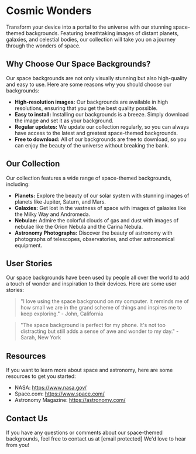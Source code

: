 <!--font:Lato-->

# Cosmic Wonders

Transform your device into a portal to the universe with our stunning space-themed backgrounds. Featuring breathtaking images of distant planets, galaxies, and celestial bodies, our collection will take you on a journey through the wonders of space.

## Why Choose Our Space Backgrounds?

Our space backgrounds are not only visually stunning but also high-quality and easy to use. Here are some reasons why you should choose our backgrounds:

- **High-resolution images:** Our backgrounds are available in high resolutions, ensuring that you get the best quality possible.
- **Easy to install:** Installing our backgrounds is a breeze. Simply download the image and set it as your background.
- **Regular updates:** We update our collection regularly, so you can always have access to the latest and greatest space-themed backgrounds.
- **Free to download:** All of our backgrounds are free to download, so you can enjoy the beauty of the universe without breaking the bank.

## Our Collection

Our collection features a wide range of space-themed backgrounds, including:

- **Planets:** Explore the beauty of our solar system with stunning images of planets like Jupiter, Saturn, and Mars.
- **Galaxies:** Get lost in the vastness of space with images of galaxies like the Milky Way and Andromeda.
- **Nebulae:** Admire the colorful clouds of gas and dust with images of nebulae like the Orion Nebula and the Carina Nebula.
- **Astronomy Photographs:** Discover the beauty of astronomy with photographs of telescopes, observatories, and other astronomical equipment.

## User Stories

Our space backgrounds have been used by people all over the world to add a touch of wonder and inspiration to their devices. Here are some user stories:

> "I love using the space background on my computer. It reminds me of how small we are in the grand scheme of things and inspires me to keep exploring." - John, California

> "The space background is perfect for my phone. It's not too distracting but still adds a sense of awe and wonder to my day." - Sarah, New York

## Resources

If you want to learn more about space and astronomy, here are some resources to get you started:

- NASA: https://www.nasa.gov/
- Space.com: https://www.space.com/
- Astronomy Magazine: https://astronomy.com/

## Contact Us

If you have any questions or comments about our space-themed backgrounds, feel free to contact us at [email protected] We'd love to hear from you!

<!--

Write me content for website with wallpaper which alt text is:

"A photograph of a glacier on a distant planet, with the blue and white colors contrasting against the dark sky."

The name/title of the page should not be 1:1 copy of the alt text but rather a real content of the website which is using this wallpaper.

- Use markdown format 
- Start with heading
- Heading should be short and concise
- The content should look like a real website 
- The website should not be about the wallpaper, wallpaper is just a related background
- Heading should be contain work "wallpaper" or "background"
- Include real sections like references, contact, user stories, etc. use things relevant to the page purpose.
- Feel free to use structure like headings, bullets, numbering, blockquotes, paragraphs, horizontal lines, etc.
- You can use formatting like bold or _italic_
- You can include UTF-8 emojis
- Links should be only #hash anchors (and you can refer to the document itself)
- Do not include images


---


# Explore the Wonders of the Universe with Our Space-Themed Wallpaper

Transform your desktop or mobile device into a window to the cosmos with our stunning space-themed wallpaper. Featuring breathtaking images of distant planets, galaxies, and celestial bodies, our collection will take you on a journey through the wonders of the universe.

## Why Choose Our Space Wallpaper?

Our space wallpaper is not only visually stunning but also high-quality and easy to use. Here are some reasons why you should choose our wallpapers:

- **High-resolution images:** Our wallpapers are available in high resolutions, ensuring that you get the best quality possible.
- **Easy to install:** Installing our wallpapers is a breeze. Simply download the image and set it as your background.
- **Regular updates:** We update our collection regularly, so you can always have access to the latest and greatest space-themed wallpapers.
- **Free to download:** All of our wallpapers are free to download, so you can enjoy the beauty of the universe without breaking the bank.

## Our Collection

Our collection features a wide range of space-themed wallpapers, including:

- **Planets:** Explore the beauty of our solar system with stunning images of planets like Jupiter, Saturn, and Mars.
- **Galaxies:** Get lost in the vastness of space with images of galaxies like the Milky Way and Andromeda.
- **Nebulae:** Admire the colorful clouds of gas and dust with images of nebulae like the Orion Nebula and the Carina Nebula.
- **Astronomy Photographs:** Discover the beauty of astronomy with photographs of telescopes, observatories, and other astronomical equipment.

## User Stories

Our space wallpaper has been used by people all over the world to add a touch of wonder and inspiration to their devices. Here are some user stories:

> "I love using the space wallpaper on my computer. It reminds me of how small we are in the grand scheme of things and inspires me to keep exploring." - John, California

> "The space wallpaper is perfect for my phone. It's not too distracting but still adds a sense of awe and wonder to my day." - Sarah, New York

## References

If you want to learn more about space and astronomy, here are some resources to get you started:

- NASA: https://www.nasa.gov/
- Space.com: https://www.space.com/
- Astronomy Magazine: https://astronomy.com/

## Contact Us

If you have any questions or comments about our space-themed wallpaper, feel free to contact us at [email protected] We'd love to hear from you!


---


Heading should not include word "wallpaper". The website should not be about the wallpaper itself, wallpaper is just a related background, rewrite whole content.


---


# Discover the Wonders of Space with Our Cosmic Collection

Transform your device into a portal to the universe with our stunning space-themed backgrounds. Featuring breathtaking images of distant planets, galaxies, and celestial bodies, our collection will take you on a journey through the wonders of space.

## Why Choose Our Space Backgrounds?

Our space backgrounds are not only visually stunning but also high-quality and easy to use. Here are some reasons why you should choose our backgrounds:

- **High-resolution images:** Our backgrounds are available in high resolutions, ensuring that you get the best quality possible.
- **Easy to install:** Installing our backgrounds is a breeze. Simply download the image and set it as your background.
- **Regular updates:** We update our collection regularly, so you can always have access to the latest and greatest space-themed backgrounds.
- **Free to download:** All of our backgrounds are free to download, so you can enjoy the beauty of the universe without breaking the bank.

## Our Collection

Our collection features a wide range of space-themed backgrounds, including:

- **Planets:** Explore the beauty of our solar system with stunning images of planets like Jupiter, Saturn, and Mars.
- **Galaxies:** Get lost in the vastness of space with images of galaxies like the Milky Way and Andromeda.
- **Nebulae:** Admire the colorful clouds of gas and dust with images of nebulae like the Orion Nebula and the Carina Nebula.
- **Astronomy Photographs:** Discover the beauty of astronomy with photographs of telescopes, observatories, and other astronomical equipment.

## User Stories

Our space backgrounds have been used by people all over the world to add a touch of wonder and inspiration to their devices. Here are some user stories:

> "I love using the space background on my computer. It reminds me of how small we are in the grand scheme of things and inspires me to keep exploring." - John, California

> "The space background is perfect for my phone. It's not too distracting but still adds a sense of awe and wonder to my day." - Sarah, New York

## Resources

If you want to learn more about space and astronomy, here are some resources to get you started:

- NASA: https://www.nasa.gov/
- Space.com: https://www.space.com/
- Astronomy Magazine: https://astronomy.com/

## Contact Us

If you have any questions or comments about our space-themed backgrounds, feel free to contact us at [email protected] We'd love to hear from you!

-->

